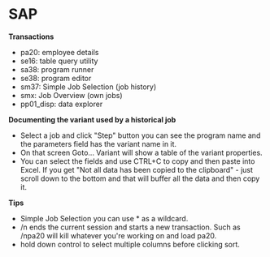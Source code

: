 ﻿SAP
===

**Transactions**

* pa20: employee details
* se16: table query utility
* sa38: program runner
* se38: program editor
* sm37: Simple Job Selection (job history)
* smx: Job Overview (own jobs)
* pp01_disp: data explorer


**Documenting the variant used by a historical job**
  * Select a job and click "Step" button you can see the program name and the parameters field has the variant name in it.
  * On that screen Goto... Variant will show a table of the variant properties.
  * You can select the fields and use CTRL+C to copy and then paste into Excel.  If you get "Not all data has been copied to the clipboard" - just scroll down to the bottom and that will buffer all the data and then copy it.

**Tips**
* Simple Job Selection you can use * as a wildcard.
* /n ends the current session and starts a new transaction.  Such as /npa20 will kill whatever you're working on and load pa20.
* hold down control to select multiple columns before clicking sort.